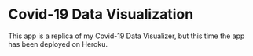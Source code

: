 # Covid-19 Data Visualization 
This app is a replica of my Covid-19 Data Visualizer, but this time the app has been deployed on Heroku. 